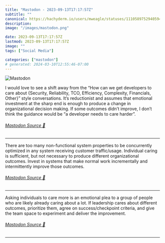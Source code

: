 ```yaml
---
title: "Mastodon - 2023-09-13T17:17:57Z"
subtitle: ""
canonical: https://hachyderm.io/users/mweagle/statuses/111058975294059473
description:
image: "/images/mastodon.png"

date: 2023-09-13T17:17:57Z
lastmod: 2023-09-13T17:17:57Z
image: ""
tags: ["Social Media"]

categories: ["mastodon"]
# generated: 2024-03-10T12:55:46-07:00
---
```

![Mastodon](/images/mastodon.png)

<p>I would love to see a shift away from the “How can we get developers to care about {Security, Reliability, TCO, Efficiency, Complexity, Financials, Other}” style conversations. It’s reductionist and assumes that emotional investment at the sharp end is enough to produce a change in organizational decision making.  If some outcomes didn’t improve, I don’t think the guidance would be “a developer needs to care harder”.</p>


###### [Mastodon Source 🐘](https://hachyderm.io/@mweagle/111058975294059473)

___

<p>There are too many non-functional system properties to be concurrently optimized in any system receiving customer traffic/usage. Individual caring is sufficient, but not necessary to produce different organizational outcomes. Invest in systems that make normal work incrementally and intermittently improve those outcomes.</p>


###### [Mastodon Source 🐘](https://hachyderm.io/@mweagle/111058977124118387)

___

<p>Asking individuals to care more is an emotional plea to a group of people who are likely already caring about a lot. If leadership cares about different outcomes, prioritize them, agree on success/checkpoint criteria, and give the team space to experiment and deliver the improvement.</p>


###### [Mastodon Source 🐘](https://hachyderm.io/@mweagle/111058979365708109)

___
